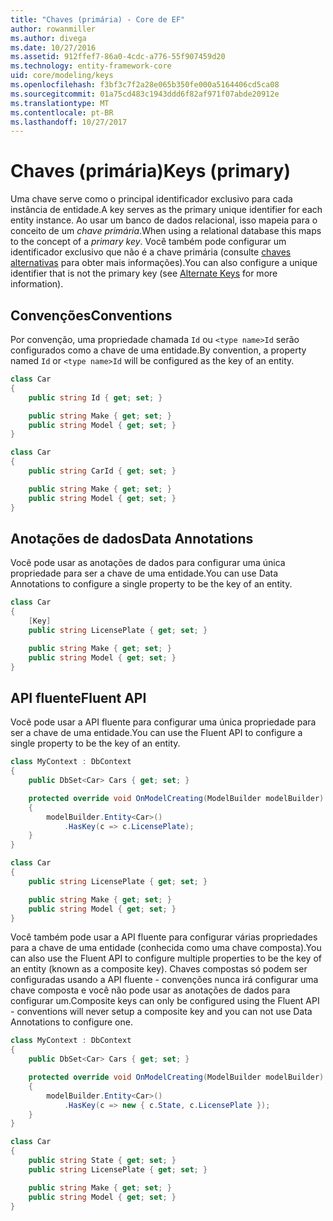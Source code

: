 ```yaml
---
title: "Chaves (primária) - Core de EF"
author: rowanmiller
ms.author: divega
ms.date: 10/27/2016
ms.assetid: 912ffef7-86a0-4cdc-a776-55f907459d20
ms.technology: entity-framework-core
uid: core/modeling/keys
ms.openlocfilehash: f3bf3c7f2a28e065b350fe000a5164406cd5ca08
ms.sourcegitcommit: 01a75cd483c1943ddd6f82af971f07abde20912e
ms.translationtype: MT
ms.contentlocale: pt-BR
ms.lasthandoff: 10/27/2017
---
```

# <a name="keys-primary"></a><span data-ttu-id="5867d-102">Chaves (primária)</span><span class="sxs-lookup"><span data-stu-id="5867d-102">Keys (primary)</span></span>

<span data-ttu-id="5867d-103">Uma chave serve como o principal identificador exclusivo para cada instância de entidade.</span><span class="sxs-lookup"><span data-stu-id="5867d-103">A key serves as the primary unique identifier for each entity instance.</span></span> <span data-ttu-id="5867d-104">Ao usar um banco de dados relacional, isso mapeia para o conceito de um *chave primária*.</span><span class="sxs-lookup"><span data-stu-id="5867d-104">When using a relational database this maps to the concept of a *primary key*.</span></span> <span data-ttu-id="5867d-105">Você também pode configurar um identificador exclusivo que não é a chave primária (consulte [chaves alternativas](alternate-keys.md) para obter mais informações).</span><span class="sxs-lookup"><span data-stu-id="5867d-105">You can also configure a unique identifier that is not the primary key (see [Alternate Keys](alternate-keys.md) for more information).</span></span>

## <a name="conventions"></a><span data-ttu-id="5867d-106">Convenções</span><span class="sxs-lookup"><span data-stu-id="5867d-106">Conventions</span></span>

<span data-ttu-id="5867d-107">Por convenção, uma propriedade chamada `Id` ou `<type name>Id` serão configurados como a chave de uma entidade.</span><span class="sxs-lookup"><span data-stu-id="5867d-107">By convention, a property named `Id` or `<type name>Id` will be configured as the key of an entity.</span></span>

<!-- [!code-csharp[Main](samples/core/Modeling/Conventions/Samples/KeyId.cs?highlight=3)] -->
``` csharp
class Car
{
    public string Id { get; set; }

    public string Make { get; set; }
    public string Model { get; set; }
}
```

<!-- [!code-csharp[Main](samples/core/Modeling/Conventions/Samples/KeyTypeNameId.cs?highlight=3)] -->
``` csharp
class Car
{
    public string CarId { get; set; }

    public string Make { get; set; }
    public string Model { get; set; }
}
```

## <a name="data-annotations"></a><span data-ttu-id="5867d-108">Anotações de dados</span><span class="sxs-lookup"><span data-stu-id="5867d-108">Data Annotations</span></span>

<span data-ttu-id="5867d-109">Você pode usar as anotações de dados para configurar uma única propriedade para ser a chave de uma entidade.</span><span class="sxs-lookup"><span data-stu-id="5867d-109">You can use Data Annotations to configure a single property to be the key of an entity.</span></span>

<!-- [!code-csharp[Main](samples/core/Modeling/DataAnnotations/Samples/KeySingle.cs?highlight=3,4)] -->
``` csharp
class Car
{
    [Key]
    public string LicensePlate { get; set; }

    public string Make { get; set; }
    public string Model { get; set; }
}
```

## <a name="fluent-api"></a><span data-ttu-id="5867d-110">API fluente</span><span class="sxs-lookup"><span data-stu-id="5867d-110">Fluent API</span></span>

<span data-ttu-id="5867d-111">Você pode usar a API fluente para configurar uma única propriedade para ser a chave de uma entidade.</span><span class="sxs-lookup"><span data-stu-id="5867d-111">You can use the Fluent API to configure a single property to be the key of an entity.</span></span>

<!-- [!code-csharp[Main](samples/core/Modeling/FluentAPI/Samples/KeySingle.cs?highlight=7,8)] -->
``` csharp
class MyContext : DbContext
{
    public DbSet<Car> Cars { get; set; }

    protected override void OnModelCreating(ModelBuilder modelBuilder)
    {
        modelBuilder.Entity<Car>()
            .HasKey(c => c.LicensePlate);
    }
}

class Car
{
    public string LicensePlate { get; set; }

    public string Make { get; set; }
    public string Model { get; set; }
}
```

<span data-ttu-id="5867d-112">Você também pode usar a API fluente para configurar várias propriedades para a chave de uma entidade (conhecida como uma chave composta).</span><span class="sxs-lookup"><span data-stu-id="5867d-112">You can also use the Fluent API to configure multiple properties to be the key of an entity (known as a composite key).</span></span> <span data-ttu-id="5867d-113">Chaves compostas só podem ser configuradas usando a API fluente - convenções nunca irá configurar uma chave composta e você não pode usar as anotações de dados para configurar um.</span><span class="sxs-lookup"><span data-stu-id="5867d-113">Composite keys can only be configured using the Fluent API - conventions will never setup a composite key and you can not use Data Annotations to configure one.</span></span>

<!-- [!code-csharp[Main](samples/core/Modeling/FluentAPI/Samples/KeyComposite.cs?highlight=7,8)] -->
``` csharp
class MyContext : DbContext
{
    public DbSet<Car> Cars { get; set; }

    protected override void OnModelCreating(ModelBuilder modelBuilder)
    {
        modelBuilder.Entity<Car>()
            .HasKey(c => new { c.State, c.LicensePlate });
    }
}

class Car
{
    public string State { get; set; }
    public string LicensePlate { get; set; }

    public string Make { get; set; }
    public string Model { get; set; }
}
```
